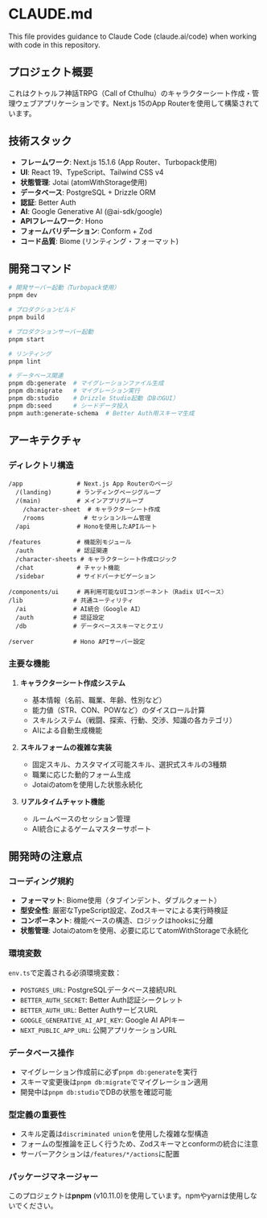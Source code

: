 # CLAUDE.md

This file provides guidance to Claude Code (claude.ai/code) when working with code in this repository.

## プロジェクト概要

これはクトゥルフ神話TRPG（Call of Cthulhu）のキャラクターシート作成・管理ウェブアプリケーションです。Next.js 15のApp Routerを使用して構築されています。

## 技術スタック

- **フレームワーク**: Next.js 15.1.6 (App Router、Turbopack使用)
- **UI**: React 19、TypeScript、Tailwind CSS v4
- **状態管理**: Jotai (atomWithStorage使用)
- **データベース**: PostgreSQL + Drizzle ORM
- **認証**: Better Auth
- **AI**: Google Generative AI (@ai-sdk/google)
- **APIフレームワーク**: Hono
- **フォームバリデーション**: Conform + Zod
- **コード品質**: Biome (リンティング・フォーマット)

## 開発コマンド

```bash
# 開発サーバー起動（Turbopack使用）
pnpm dev

# プロダクションビルド
pnpm build

# プロダクションサーバー起動
pnpm start

# リンティング
pnpm lint

# データベース関連
pnpm db:generate  # マイグレーションファイル生成
pnpm db:migrate   # マイグレーション実行
pnpm db:studio    # Drizzle Studio起動（DBのGUI）
pnpm db:seed      # シードデータ投入
pnpm auth:generate-schema  # Better Auth用スキーマ生成
```

## アーキテクチャ

### ディレクトリ構造

```
/app               # Next.js App Routerのページ
  /(landing)       # ランディングページグループ
  /(main)          # メインアプリグループ
    /character-sheet  # キャラクターシート作成
    /rooms           # セッションルーム管理
  /api             # Honoを使用したAPIルート

/features          # 機能別モジュール
  /auth            # 認証関連
  /character-sheets # キャラクターシート作成ロジック
  /chat            # チャット機能
  /sidebar         # サイドバーナビゲーション

/components/ui     # 再利用可能なUIコンポーネント（Radix UIベース）
/lib              # 共通ユーティリティ
  /ai             # AI統合（Google AI）
  /auth           # 認証設定
  /db             # データベーススキーマとクエリ

/server           # Hono APIサーバー設定
```

### 主要な機能

1. **キャラクターシート作成システム**
   - 基本情報（名前、職業、年齢、性別など）
   - 能力値（STR、CON、POWなど）のダイスロール計算
   - スキルシステム（戦闘、探索、行動、交渉、知識の各カテゴリ）
   - AIによる自動生成機能

2. **スキルフォームの複雑な実装**
   - 固定スキル、カスタマイズ可能スキル、選択式スキルの3種類
   - 職業に応じた動的フォーム生成
   - Jotaiのatomを使用した状態永続化

3. **リアルタイムチャット機能**
   - ルームベースのセッション管理
   - AI統合によるゲームマスターサポート

## 開発時の注意点

### コーディング規約

- **フォーマット**: Biome使用（タブインデント、ダブルクォート）
- **型安全性**: 厳密なTypeScript設定、Zodスキーマによる実行時検証
- **コンポーネント**: 機能ベースの構造、ロジックはhooksに分離
- **状態管理**: Jotaiのatomを使用、必要に応じてatomWithStorageで永続化

### 環境変数

`env.ts`で定義される必須環境変数：
- `POSTGRES_URL`: PostgreSQLデータベース接続URL
- `BETTER_AUTH_SECRET`: Better Auth認証シークレット
- `BETTER_AUTH_URL`: Better AuthサービスURL
- `GOOGLE_GENERATIVE_AI_API_KEY`: Google AI APIキー
- `NEXT_PUBLIC_APP_URL`: 公開アプリケーションURL

### データベース操作

- マイグレーション作成前に必ず`pnpm db:generate`を実行
- スキーマ変更後は`pnpm db:migrate`でマイグレーション適用
- 開発中は`pnpm db:studio`でDBの状態を確認可能

### 型定義の重要性

- スキル定義は`discriminated union`を使用した複雑な型構造
- フォームの型推論を正しく行うため、Zodスキーマとconformの統合に注意
- サーバーアクションは`/features/*/actions`に配置

### パッケージマネージャー

このプロジェクトは**pnpm** (v10.11.0)を使用しています。npmやyarnは使用しないでください。